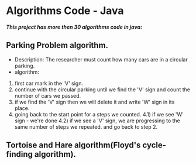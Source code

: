 # Algorithms Code - Java
***This project has more then 30 algorithms code in java:***
## Parking Problem algorithm.
- Description: The researcher must count how many cars are in a circular parking.
- algorithm:
1) first car mark in the 'V' sign.
2) continue with the circular parking until we find the 'V' sign and count the number of cars we passed.
3) if we find the 'V' sign then we will delete it and write 'W' sign in its place.
4) going back to the start point for a steps we counted.
 4.1) if we see 'W' sign - we're done
 4.2) if we see a 'V' sign, we are progressing to the same number of steps we repeated. and go back to step 2.





## Tortoise and Hare algorithm(Floyd's cycle-finding algorithm).


